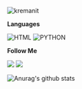 ![kremanit](https://user-images.githubusercontent.com/74011871/132097841-94b0ce28-0fc1-4ab8-96a1-caa776acda94.gif) 

**Languages**

![HTML](https://camo.githubusercontent.com/b9396d4df45cdc746a004574f4669ce41a08ff5c1db9d7e7151f113a65bf18f1/68747470733a2f2f696d672e736869656c64732e696f2f62616467652f2d48544d4c2d3039303930393f7374796c653d666f722d7468652d6261646765266c6f676f3d48544d4c35266c6f676f436f6c6f723d453334463236)  ![PYTHON](https://camo.githubusercontent.com/75137c841b7de28c6f30bbcb5ba71b3d16393697d698cdf91ce6e570752bec85/68747470733a2f2f696d672e736869656c64732e696f2f62616467652f2d507974686f6e2d3039303930393f7374796c653d666f722d7468652d6261646765266c6f676f3d707974686f6e266c6f676f436f6c6f723d333737364142)
   
**Follow Me**

<a href="https://vk.com/kremanit" rel="nofollow"><img src="https://camo.githubusercontent.com/7a52a3ddcad5bc26d495e5bea7a67263a4686b1e19f44ec07cd85ed6892bf9b3/68747470733a2f2f696d672e736869656c64732e696f2f62616467652f2d566b6f6e74616b74652d3039303930393f7374796c653d666f722d7468652d6261646765266c6f676f3d566b266c6f676f436f6c6f723d344637444233" style="max-width: 100%;"></a>
<a href="https://vk.com/kremanit" rel="nofollow"><img src="https://camo.githubusercontent.com/c83dc3454d03ec4f28e13a71ccf86dcca5bd02111f6c685e311a44f4080ab91f/68747470733a2f2f696d672e736869656c64732e696f2f62616467652f2d537465616d2d3039303930393f7374796c653d666f722d7468652d6261646765266c6f676f3d537465616d266c6f676f436f6c6f723d464646464646" style="max-width: 100%;"></a>

![Anurag's github stats](https://github-readme-stats.vercel.app/api?username=kremanit&theme=bear)
